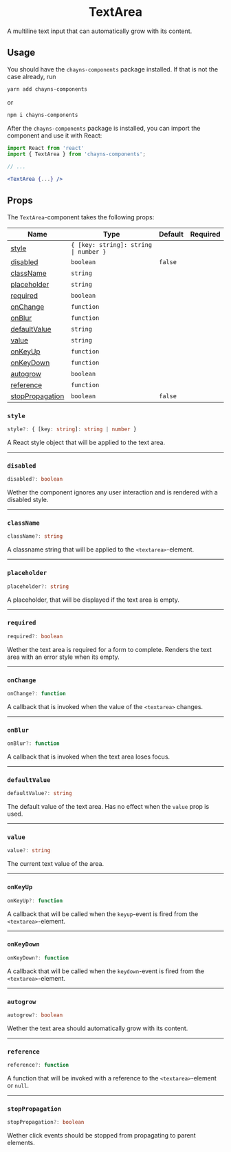 <div align="center"><h1>TextArea</h1></div>

A multiline text input that can automatically grow with its content.

## Usage

You should have the `chayns-components` package installed. If that is not the
case already, run

```bash
yarn add chayns-components
```

or

```bash
npm i chayns-components
```

After the `chayns-components` package is installed, you can import the component
and use it with React:

```jsx
import React from 'react'
import { TextArea } from 'chayns-components';

// ...

<TextArea {...} />
```

## Props

The `TextArea`-component takes the following props:

| Name                                | Type                                  | Default | Required |
| ----------------------------------- | ------------------------------------- | ------- | :------: |
| [style](#style)                     | `{ [key: string]: string \| number }` |         |          |
| [disabled](#disabled)               | `boolean`                             | `false` |          |
| [className](#classname)             | `string`                              |         |          |
| [placeholder](#placeholder)         | `string`                              |         |          |
| [required](#required)               | `boolean`                             |         |          |
| [onChange](#onchange)               | `function`                            |         |          |
| [onBlur](#onblur)                   | `function`                            |         |          |
| [defaultValue](#defaultvalue)       | `string`                              |         |          |
| [value](#value)                     | `string`                              |         |          |
| [onKeyUp](#onkeyup)                 | `function`                            |         |          |
| [onKeyDown](#onkeydown)             | `function`                            |         |          |
| [autogrow](#autogrow)               | `boolean`                             |         |          |
| [reference](#reference)             | `function`                            |         |          |
| [stopPropagation](#stoppropagation) | `boolean`                             | `false` |          |

### `style`

```ts
style?: { [key: string]: string | number }
```

A React style object that will be applied to the text area.

---

### `disabled`

```ts
disabled?: boolean
```

Wether the component ignores any user interaction and is rendered with a
disabled style.

---

### `className`

```ts
className?: string
```

A classname string that will be applied to the `<textarea>`-element.

---

### `placeholder`

```ts
placeholder?: string
```

A placeholder, that will be displayed if the text area is empty.

---

### `required`

```ts
required?: boolean
```

Wether the text area is required for a form to complete. Renders the text area
with an error style when its empty.

---

### `onChange`

```ts
onChange?: function
```

A callback that is invoked when the value of the `<textarea>` changes.

---

### `onBlur`

```ts
onBlur?: function
```

A callback that is invoked when the text area loses focus.

---

### `defaultValue`

```ts
defaultValue?: string
```

The default value of the text area. Has no effect when the `value` prop is used.

---

### `value`

```ts
value?: string
```

The current text value of the area.

---

### `onKeyUp`

```ts
onKeyUp?: function
```

A callback that will be called when the `keyup`-event is fired from the
`<textarea>`-element.

---

### `onKeyDown`

```ts
onKeyDown?: function
```

A callback that will be called when the `keydown`-event is fired from the
`<textarea>`-element.

---

### `autogrow`

```ts
autogrow?: boolean
```

Wether the text area should automatically grow with its content.

---

### `reference`

```ts
reference?: function
```

A function that will be invoked with a reference to the `<textarea>`-element or
`null`.

---

### `stopPropagation`

```ts
stopPropagation?: boolean
```

Wether click events should be stopped from propagating to parent elements.
